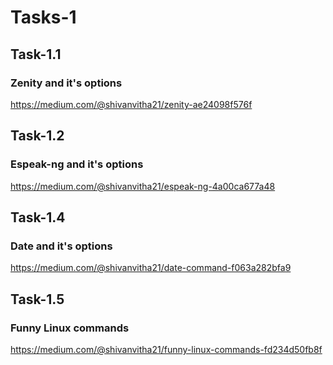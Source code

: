 # Tasks-1

## Task-1.1

### Zenity and it's options
https://medium.com/@shivanvitha21/zenity-ae24098f576f


## Task-1.2

### Espeak-ng and it's options
https://medium.com/@shivanvitha21/espeak-ng-4a00ca677a48


## Task-1.4

### Date and it's options
https://medium.com/@shivanvitha21/date-command-f063a282bfa9


## Task-1.5

### Funny Linux commands
https://medium.com/@shivanvitha21/funny-linux-commands-fd234d50fb8f

